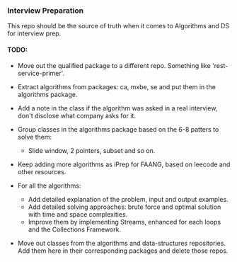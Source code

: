 ### Interview Preparation 

This repo should be the source of truth when it comes to Algorithms and DS
for interview prep.

#### TODO: 
* Move out the qualified package to a different repo. Something like 'rest-service-primer'.
* Extract algorithms from packages: ca, mxbe, se and put them in the algorithms package.
* Add a note in the class if the algorithm was asked in a real interview, don't disclose what company asks for it.
* Group classes in the algorithms package based on the 6-8 patters to solve them:
    * Slide window, 2 pointers, subset and so on.
* Keep adding more algorithms as iPrep for FAANG, based on leecode and other resources.
* For all the algorithms:
    * Add detailed explanation of the problem, input and output examples.
    * Add detailed solving approaches: brute force and optimal solution with time and space complexities.
    * Improve them by implementing Streams, enhanced for each loops and the Collections Framework.

* Move out classes from the algorithms and data-structures repositories. Add them here in their corresponding packages
and delete those repos.